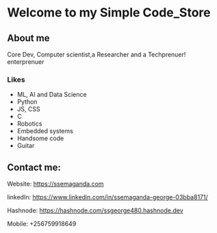 
# Welcome to my Simple Code_Store

## About me
 Core Dev, Computer scientist,a Researcher and a Techprenuer! enterprenuer

### Likes
* ML, AI and Data Science
* Python
* JS, CSS
* C
* Robotics
* Embedded systems
* Handsome code
* Guitar




## Contact me:
Website: https://ssemaganda.com

linkedIn: https://www.linkedin.com/in/ssemaganda-george-03bba8171/

Hashnode: https://hashnode.com/ssgeorge480.hashnode.dev

Mobile: +256759918649


<!---
Ssemaganda-George/Ssemaganda-George is a ✨ special ✨ repository because its `README.md` (this file) appears on your GitHub profile.
You can click the Preview link to take a look at your changes.
--->

